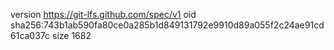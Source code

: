 version https://git-lfs.github.com/spec/v1
oid sha256:743b1ab590fa80ce0a285b1d849131792e9910d89a055f2c24ae91cd61ca037c
size 1682
